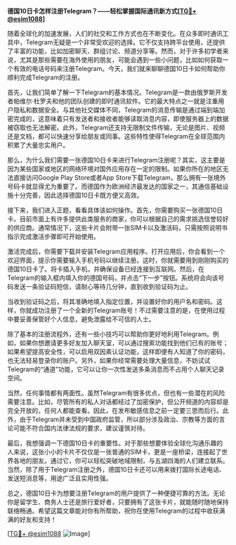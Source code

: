 **德国10日卡怎样注册Telegram？——轻松掌握国际通讯新方式[[TG💪+ @esim1088](https://t.me/s/esim1088)]**

随着全球化的加速发展，人们的社交和工作方式也在不断变化。在众多即时通讯工具中，Telegram无疑是一个非常受欢迎的选择。它不仅支持跨平台使用，还提供了丰富的功能，比如加密聊天、群组讨论、频道分享等。然而，对于许多初学者来说，尤其是那些需要在海外使用的朋友，可能会遇到一些小问题，比如如何获取一个有效的电话号码来注册Telegram。今天，我们就来聊聊德国10日卡如何帮助你顺利完成Telegram的注册。

首先，让我们简单了解一下Telegram的基本情况。Telegram是一款由俄罗斯开发者帕维尔·杜罗夫和他的团队创建的即时通讯软件。它的最大特点之一就是注重用户隐私和数据安全。与其他社交媒体不同，Telegram的消息传输是通过端到端加密完成的，这意味着只有发送者和接收者能够读取消息内容，即使服务器上的数据被窃取也无法解密。此外，Telegram还支持无限制文件传输，无论是图片、视频还是文档，都可以快速分享给朋友或同事。这些特性使得Telegram在全球范围内积累了大量忠实用户。

那么，为什么我们需要一张德国10日卡来进行Telegram注册呢？其实，这主要是因为某些国家或地区的网络环境对国外应用存在一定的限制。如果你所在的地区无法直接访问Google Play Store或者App Store下载Telegram，那么拥有一张境外号码卡就显得尤为重要了。而德国作为欧洲经济最发达的国家之一，其通信基础设施十分完善，因此选择德国10日卡既方便又高效。

接下来，我们进入正题，看看具体该如何操作。首先，你需要购买一张德国10日卡。目前市面上有许多提供此类服务的商家，你可以根据自己的需求挑选信誉较好的供应商。通常情况下，这些卡片会附带一张SIM卡以及激活码，只需按照说明书指示完成激活步骤即可开始使用。

激活完成后，你需要下载并安装Telegram应用程序。打开应用后，你会看到一个欢迎界面，提示你需要输入手机号码以继续注册。这时，你就需要用到刚刚购买的德国10日卡了。将卡插入手机，并确保设备已经连接到互联网。然后，在Telegram的输入框内填入你的德国号码，并点击“下一步”按钮。系统将会向该号码发送一条验证码短信，请耐心等待几分钟，直到收到验证码为止。

当收到验证码之后，将其准确地填入指定位置，并设置好你的用户名和密码。这样，你就成功注册了一个全新的Telegram账号！不过需要注意的是，在使用过程中要妥善保管好个人信息，避免泄露给不可信的人士。

除了基本的注册流程外，还有一些小技巧可以帮助你更好地利用Telegram。例如，如果你想邀请更多好友加入聊天室，可以通过搜索功能找到他们已有的账号；如果希望提高安全性，可以启用双因素认证功能，这样即便有人知道了你的密码，也无法轻易登录你的账户。另外，如果你经常需要处理大量信息，不妨试试Telegram的“通道”功能，它可以让你一次性发送多条消息而不占用个人聊天记录空间。

当然，任何事情都有两面性。虽然Telegram有很多优点，但也有一些潜在的风险需要注意。比如，尽管所有的私人对话都经过了加密保护，但公开频道的内容却是完全开放的，任何人都能查看。因此，在发布敏感信息之前一定要三思而后行。此外，由于Telegram并未受到中国政府监管，所以部分涉及政治、宗教等方面的言论可能不符合国内法律法规的要求，建议谨慎对待。

最后，我想强调一下德国10日卡的重要性。对于那些想要体验全球化沟通乐趣的人来说，这张小小的卡片不仅仅是一张普通的SIM卡，更是一座桥梁，连接起了世界各地的朋友。通过它，你可以轻松突破地域限制，与五湖四海的人们建立联系。当然，除了用于Telegram注册之外，德国10日卡还可以用来拨打国际长途电话、发送短消息等，用途广泛且实用性强。

总之，德国10日卡为想要注册Telegram的用户提供了一种便捷可靠的方法。无论你是留学生、商务人士还是旅行爱好者，只要拥有了这张卡片，就能随时随地保持联络畅通。希望这篇文章能对你有所帮助，祝你在使用Telegram的过程中收获满满的好友和支持！

[[TG💪+ @esim1088](https://t.me/s/esim1088) ![Image](https://i.postimg.cc/4NQfJmqS/Snipaste-2025-05-13-00-14-12.png)]